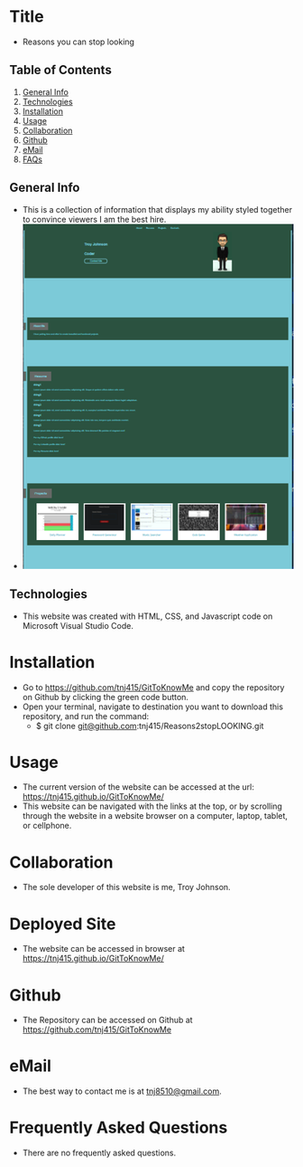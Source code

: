 # Title
* Reasons you can stop looking

## Table of Contents
1. [General Info](#general-info)
2. [Technologies](#technologies)
3. [Installation](#installation)
4. [Usage](#usage)
5. [Collaboration](#collaboration)
6. [Github](#github)
7. [eMail](#email)
8. [FAQs](#faqs)

## General Info
* This is a collection of information that displays my ability styled together to convince viewers I am the best hire.
* ![Image text](/assets/img/gtkmSS.PNG)

## Technologies
* This website was created with HTML, CSS, and Javascript code on Microsoft Visual Studio Code.

# Installation
* Go to https://github.com/tnj415/GitToKnowMe and copy the repository on Github by clicking the green code button.
* Open your terminal, navigate to destination you want to download this repository, and run the command:
    * $ git clone git@github.com:tnj415/Reasons2stopLOOKING.git

# Usage
* The current version of the website can be accessed at the url: https://tnj415.github.io/GitToKnowMe/
* This website can be navigated with the links at the top, or by scrolling through the website in a website browser on a computer, laptop, tablet, or cellphone.

# Collaboration
* The sole developer of this website is me, Troy Johnson.

# Deployed Site
* The website can be accessed in browser at https://tnj415.github.io/GitToKnowMe/
# Github
* The Repository can be accessed on Github at https://github.com/tnj415/GitToKnowMe

# eMail
* The best way to contact me is at tnj8510@gmail.com.

# Frequently Asked Questions
* There are no frequently asked questions.